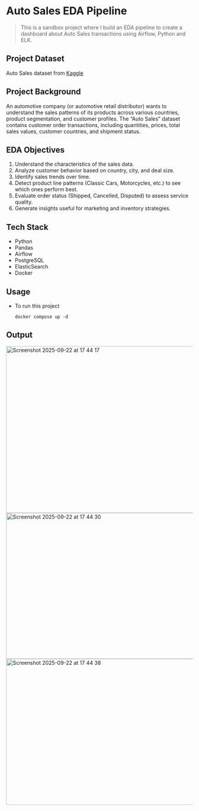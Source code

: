 # Auto Sales EDA Pipeline

> This is a sandbox project where I build an EDA pipeline to create a dashboard about Auto Sales transactions using Airflow, Python and ELK.

## Project Dataset

Auto Sales dataset from [Kaggle](https://www.kaggle.com/datasets/ddosad/auto-sales-data)

## Project Background

An automotive company (or automotive retail distributor) wants to understand the sales patterns of its products across various countries, product segmentation, and customer profiles. The “Auto Sales” dataset contains customer order transactions, including quantities, prices, total sales values, customer countries, and shipment status.

## EDA Objectives

1. Understand the characteristics of the sales data.
2. Analyze customer behavior based on country, city, and deal size.
3. Identify sales trends over time.
4. Detect product line patterns (Classic Cars, Motorcycles, etc.) to see which ones perform best.
5. Evaluate order status (Shipped, Cancelled, Disputed) to assess service quality.
6. Generate insights useful for marketing and inventory strategies.

## Tech Stack

- Python
- Pandas
- Airflow
- PostgreSQL
- ElasticSearch
- Docker

## Usage

- To run this project

  ```shell
  docker compose up -d
  ```

## Output
<img width="1440" height="449" alt="Screenshot 2025-09-22 at 17 44 17" src="https://github.com/user-attachments/assets/1b4e4579-224c-4bd4-b5d8-8f4cc86dbaf1" />
<img width="1440" height="393" alt="Screenshot 2025-09-22 at 17 44 30" src="https://github.com/user-attachments/assets/03a09c40-7f21-4bd8-936b-4a6889f92340" />
<img width="1440" height="393" alt="Screenshot 2025-09-22 at 17 44 38" src="https://github.com/user-attachments/assets/b18ab900-37ee-4ef0-a0b5-5409e0725d79" />

